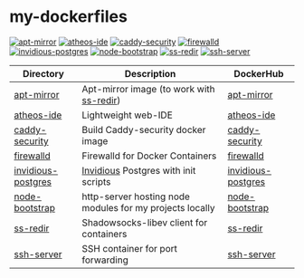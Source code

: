 # my-dockerfiles

[![apt-mirror](https://github.com/aceberg/my-dockerfiles/actions/workflows/apt-mirror.yml/badge.svg)](https://github.com/aceberg/my-dockerfiles/actions/workflows/apt-mirror.yml)
[![atheos-ide](https://github.com/aceberg/my-dockerfiles/actions/workflows/atheos-ide.yml/badge.svg)](https://github.com/aceberg/my-dockerfiles/actions/workflows/atheos-ide.yml)
[![caddy-security](https://github.com/aceberg/my-dockerfiles/actions/workflows/caddy-security.yml/badge.svg)](https://github.com/aceberg/my-dockerfiles/actions/workflows/caddy-security.yml)
[![firewalld](https://github.com/aceberg/my-dockerfiles/actions/workflows/firewalld.yml/badge.svg)](https://github.com/aceberg/my-dockerfiles/actions/workflows/firewalld.yml)
[![invidious-postgres](https://github.com/aceberg/my-dockerfiles/actions/workflows/invidious-postgres.yml/badge.svg)](https://github.com/aceberg/my-dockerfiles/actions/workflows/invidious-postgres.yml)
[![node-bootstrap](https://github.com/aceberg/my-dockerfiles/actions/workflows/node-bootstrap.yml/badge.svg)](https://github.com/aceberg/my-dockerfiles/actions/workflows/node-bootstrap.yml)
[![ss-redir](https://github.com/aceberg/my-dockerfiles/actions/workflows/ss-redir.yml/badge.svg)](https://github.com/aceberg/my-dockerfiles/actions/workflows/ss-redir.yml)
[![ssh-server](https://github.com/aceberg/my-dockerfiles/actions/workflows/ssh-server.yml/badge.svg)](https://github.com/aceberg/my-dockerfiles/actions/workflows/ssh-server.yml)


| Directory | Description | DockerHub |
| --------  | ----------- | ------- |
| [apt-mirror](apt-mirror) | Apt-mirror image (to work with [ss-redir](ss-redir)) | [apt-mirror](https://hub.docker.com/r/aceberg/apt-mirror) |
| [atheos-ide](atheos-ide) | Lightweight web-IDE | [atheos-ide](https://hub.docker.com/r/aceberg/atheos-ide) |
| [caddy-security](caddy-security) | Build Caddy-security docker image | [caddy-security](https://hub.docker.com/r/aceberg/caddy-security) |
| [firewalld](firewalld) | Firewalld for Docker Containers | [firewalld](https://hub.docker.com/r/aceberg/firewalld) |
| [invidious-postgres](invidious-postgres) | [Invidious](https://github.com/iv-org/invidious) Postgres with init scripts | [invidious-postgres](https://hub.docker.com/r/aceberg/invidious-postgres) |
| [node-bootstrap](node-bootstrap) | http-server hosting node modules for my projects locally | [node-bootstrap](https://hub.docker.com/r/aceberg/node-bootstrap) |
| [ss-redir](ss-redir) | Shadowsocks-libev client for containers | [ss-redir](https://hub.docker.com/r/aceberg/ss-redir) |
| [ssh-server](ssh-server) | SSH container for port forwarding | [ssh-server](https://hub.docker.com/r/aceberg/ssh-server) |